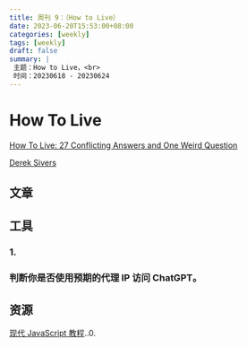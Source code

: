 ```yaml
---
title: 周刊 9：（How to Live）
date: 2023-06-20T15:53:00+08:00
categories: [weekly]
tags: [weekly]
draft: false
summary: |
 主题：How to Live，<br>
 时间：20230618 - 20230624
---
```




# How To Live

[How To Live: 27 Conflicting Answers and One Weird Question]()

[Derek Sivers](https://sive.rs/)

## 文章

## 工具

### 1.

### 判断你是否使用预期的代理 IP 访问 ChatGPT。

[](https://chat.openai.com/cdn-cgi/trace)



## 资源

[现代 JavaScript 教程](https://zh.javascript.info)..0.